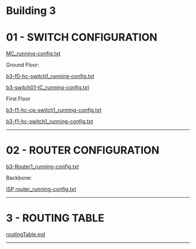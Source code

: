 
# Building 3


# 01 - SWITCH CONFIGURATION

[MC_running-config.txt](MC_running-config.txt)

Ground Floor:

[b3-f0-hc-switch1_running-config.txt](b3-f0-hc-switch1_running-config.txt)

[b3-switch01-IC_running-config.txt](b3-switch01-IC_running-config.txt)

First Floor

[b3-f1-hc-cp-switch1_running-config.txt](b3-f1-hc-cp-switch1_running-config.txt)

[b3-f1-hc-switch1_running-config.txt](b3-f1-hc-switch1_running-config.txt)





---

# 02 - ROUTER CONFIGURATION

[b3-Router1_running-config.txt](b3-Router1_running-config.txt)

Backbone:

[ISP router_running-config.txt](ISP%20router_running-config.txt)

---


# 3 - ROUTING TABLE

[routingTable.md](routingTable.md)

---